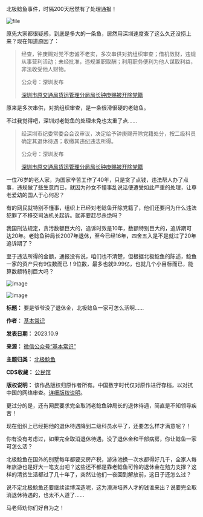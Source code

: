 北极鲶鱼事件，时隔200天居然有了处理通报！


![file](https://chinadigitaltimes.net/chinese/files/2023/10/image-1696928855924.png)


原先大家都很疑惑，到底是多大的一条鱼，居然用深圳速度查了这么久还没捞上来？现在知道原因了：



> 
> 经查，钟庚赐对党不忠诚不老实，多次串供对抗组织审查；借机敛财，违规从事营利活动；未经批准，违规兼职取酬；利用职务便利为他人谋取利益，非法收受他人财物。
> 
> 
> 公众号：深圳发布
> 
> 
> [深圳市原交通局货运管理分局局长钟庚赐被开除党籍](https://mp.weixin.qq.com/s?__biz=MjM5MDA2MDMwMA==\&mid=2651064889\&idx=1\&sn=19344adb149b8034d8614f113d2548fc\&scene=21#wechat_redirect)
> 
> 
> 


原来是多次串供，对抗组织审查，是一条很滑很硬的老鲶鱼。


不过我觉得吧，深圳对老鲶鱼的处理未免也太重了点……



> 
> 经深圳市纪委常委会会议审议，决定给予钟庚赐开除党籍处分，按二级科员确定其退休待遇；收缴其违纪违法所得。
> 
> 
> 公众号：深圳发布
> 
> 
> [深圳市原交通局货运管理分局局长钟庚赐被开除党籍](https://mp.weixin.qq.com/s?__biz=MjM5MDA2MDMwMA==\&mid=2651064889\&idx=1\&sn=19344adb149b8034d8614f113d2548fc\&scene=21#wechat_redirect)
> 
> 
> 


一位76岁的老人家，为国家辛苦工作了40年，只是贪了点钱，违法帮人办了点事，违规做了些生意而已，就因为孙女不懂事乱说话便遭受如此严重的处理，让尊老爱幼的国人于心何忍？


有的网民就特别不懂事，组织上已经对老鲶鱼开除党籍了，他们还要问为什么违法犯罪了不移交司法机关起诉。就非要赶尽杀绝吗？


我国刑法规定，贪污数额巨大的，追诉时效是10年，数额特别巨大的，追诉期可达20年。老鲶鱼钟局长2007年退休，至今已经16年，四舍五入是不是就过了20年追诉期了？


至于违法所得的金额，通报没有说，咱们也不清楚，但根据北极鲶鱼的陈述，鲶鱼一家的资产只有9位数而已！9位数，最多也就9.99亿，也就几个小目标而已，能算数额特别巨大吗？


![image](https://chinadigitaltimes.net/chinese/files/2023/10/post-701018-6525154b2736c.)


![image](https://chinadigitaltimes.net/chinese/files/2023/10/post-701018-6525154b2ebda.)




**标题：** 要是爷爷没了退休金，北极鲶鱼一家可怎么活啊……  

**作者：** [基本常识](https://chinadigitaltimes.net/space/基本常识)  

**发表日期：** 2023.10.9  

**来源：** [微信公众号“基本常识”](https://web.archive.org/web/https://mp.weixin.qq.com/s/Da_1adLgLp5mkb7S4PYnCA)  

**主题归类：** [北极鲶鱼](https://chinadigitaltimes.net/space/北极鲶鱼)  

**CDS收藏：** [公民馆](https://chinadigitaltimes.net/space/%E5%85%AC%E6%B0%91%E9%A6%86)  

**版权说明：** 该作品版权归原作者所有。中国数字时代仅对原作进行存档，以对抗中国的网络审查。[详细版权说明](https://chinadigitaltimes.net/chinese/copyright)。


更过分的是，还有网民要求完全取消老鲶鱼钟局长的退休待遇，简直是不知领导疾苦！


现在组织上已经把他的退休待遇降到二级科员水平了，还要怎么样才满意呢？！


你有没有考虑过，如果完全取消退休待遇，没了退休金和干部病房，你让鲶鱼一家可怎么活？


北极鲶鱼在国外的别墅每年都要交房产税，游泳池换一次水都得好几千，全家人每年旅游也是好大一笔支出吧？这些还不都是靠老鲶鱼可怜的退休金在勉力支撑？这样的清贫生活都过了几十年了，突然让他们一夜回到解放前，这日子还怎么过？


说不定北极鲶鱼还要继续读博深造呢，这为澳洲培养人才的钱谁来出？说要完全取消退休待遇的，也太不人道了……


马老师劝你们好自为之！

